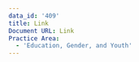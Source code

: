 ```yaml
---
data_id: '409'
title: Link
Document URL: Link
Practice Area:
  - 'Education, Gender, and Youth'
---
```

